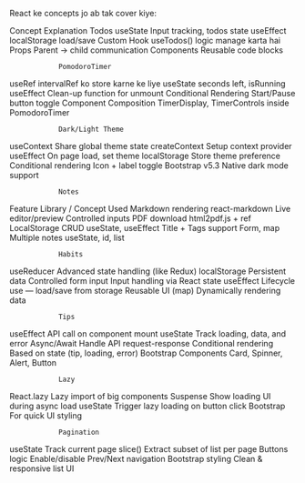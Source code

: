 React ke concepts jo ab tak cover kiye:

Concept	                    Explanation
                Todos
useState        	        Input tracking, todos state
useEffect       	        localStorage load/save
Custom Hook     	        useTodos() logic manage karta hai
Props	                    Parent → child communication
Components	                Reusable code blocks

                PomodoroTimer
useRef	                    intervalRef ko store karne ke liye
useState	                seconds left, isRunning
useEffect	                Clean-up function for unmount
Conditional Rendering	    Start/Pause button toggle
Component Composition	    TimerDisplay, TimerControls inside PomodoroTimer

                Dark/Light Theme
useContext              	Share global theme state
createContext	            Setup context provider
useEffect	                On page load, set theme
localStorage	            Store theme preference
Conditional rendering	    Icon + label toggle
Bootstrap v5.3	            Native dark mode support

                Notes
Feature	                    Library / Concept Used
Markdown rendering	        react-markdown
Live editor/preview	        Controlled inputs
PDF download	            html2pdf.js + ref
LocalStorage CRUD	        useState, useEffect
Title + Tags support	    Form, map
Multiple notes	            useState, id, list

                Habits
useReducer	                Advanced state handling (like Redux)
localStorage	            Persistent data
Controlled form input	    Input handling via React state
useEffect	                Lifecycle use — load/save from storage
Reusable UI (map)           Dynamically rendering data

                Tips
useEffect	                API call on component mount
useState	                Track loading, data, and error
Async/Await	                Handle API request-response
Conditional rendering	    Based on state (tip, loading, error)
Bootstrap Components	    Card, Spinner, Alert, Button

                Lazy
React.lazy	                Lazy import of big components
Suspense	                Show loading UI during async load
useState	                Trigger lazy loading on button click
Bootstrap	                For quick UI styling    

                Pagination
useState	                Track current page
slice()	                    Extract subset of list per page
Buttons logic	            Enable/disable Prev/Next navigation
Bootstrap styling	        Clean & responsive list UI
